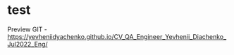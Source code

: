 # test

Preview GIT - https://yevheniidyachenko.github.io/CV_QA_Engineer_Yevhenii_Diachenko_Jul2022_Eng/
